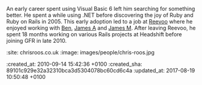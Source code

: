 An early career spent using Visual Basic 6 left him searching for something better. He spent a while using .NET before discovering the joy of Ruby and Ruby on Rails in 2005. This early adoption led to a job at [Reevoo][reevoo] where he enjoyed working with [Ben][ben-griffiths], [James A][james-adam] and [James M][james-mead]. After leaving Reevoo, he spent 18 months working on various Rails projects at Headshift before joining GFR in late 2010.

[reevoo]: https://www.reevoo.com/
[ben-griffiths]: /ben-griffiths
[james-adam]: /james-adam
[james-mead]: /james-mead

:site: chrisroos.co.uk
:image: images/people/chris-roos.jpg

:created_at: 2010-09-14 15:42:36 +0100
:created_sha: 89101c929e32a32310bca3d5304078bc60cd6c4a
:updated_at: 2017-08-19 10:50:48 +0100
